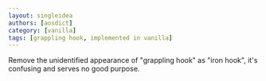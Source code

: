 ```yaml
---
layout: singleidea
authors: [aosdict]
category: [vanilla]
tags: [grappling hook, implemented in vanilla]
---
```

Remove the unidentified appearance of "grappling hook" as "iron hook", it's confusing and serves no good purpose.
